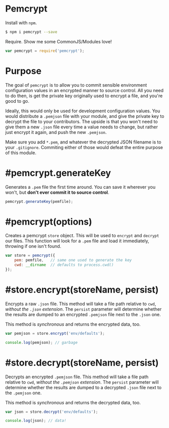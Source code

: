 # Pemcrypt

Install with `npm`.

```bash
$ npm i pemcrypt --save
```

Require. Show me some CommonJS/Modules love!

```js
var pemcrypt = require('pemcrypt');
```

# Purpose

The goal of `pemcrypt` is to allow you to commit sensible environment configuration values in an encrypted manner to source control. All you need to do then, is get the private key originally used to encrypt a file, and you're good to go.

Ideally, this would only be used for development configuration values. You would distribute a `.pemjson` file with your module, and give the private key to decrypt the file to your contributors. The upside is that you won't need to give them a new `.json` file every time a value needs to change, but rather just encrypt it again, and push the new `.pemjson`.

Make sure you add `*.pem`, and whatever the decrypted JSON filename is to your `.gitignore`. Commiting either of those would defeat the entire purpose of this module.

# #pemcrypt.generateKey

Generates a `.pem` file the first time around. You can save it wherever you won't, but **don't ever commit it to source control**.

```js
pemcrypt.generateKey(pemfile);
```

# #pemcrypt(options)

Creates a pemcrypt `store` object. This will be used to `encrypt` and `decrypt` our files. This function will look for a `.pem` file and load it immediately, throwing if one isn't found.

```js
var store = pemcrypt({
    pem: pemfile,   // same one used to generate the key
    cwd: __dirname  // defaults to process.cwd()
});
```

# #store.encrypt(storeName, persist)

Encrypts a raw `.json` file. This method will take a file path relative to `cwd`, _without the `.json` extension_. The `persist` parameter will determine whether the results are dumped to an encrypted `.pemjson` file next to the `.json` one.

This method is _synchronous_ and returns the encrypted data, too.

```js
var pemjson = store.encrypt('env/defaults');

console.log(pemjson); // garbage
```

# #store.decrypt(storeName, persist)

Decrypts an encrypted `.pemjson` file. This method will take a file path relative to `cwd`, _without the `.pemjson` extension_. The `persist` parameter will determine whether the results are dumped to a decrypted `.json` file next to the `.pemjson` one.

This method is _synchronous_ and returns the decrypted data, too.

```js
var json = store.decrypt('env/defaults');

console.log(json); // data!
```